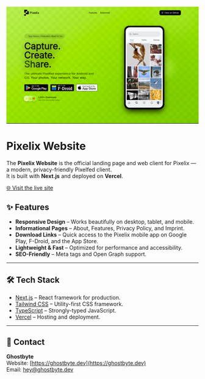 ![Preview of App](https://github.com/ghostbyte-dev/pixelix-website/blob/eb06cbe09acfd6a2f5b503c79df04ddd764cc11b/assets/pixelix-website-screenshot.png)
# Pixelix Website

The **Pixelix Website** is the official landing page and web client for Pixelix — a modern, privacy-friendly Pixelfed client.  
It is built with **Next.js** and deployed on **Vercel**.

[🌐 Visit the live site](https://app.pixelix.social)


## ✨ Features

- **Responsive Design** – Works beautifully on desktop, tablet, and mobile.
- **Informational Pages** – About, Features, Privacy Policy, and Imprint.
- **Download Links** – Quick access to the Pixelix mobile app on Google Play, F-Droid, and the App Store.
- **Lightweight & Fast** – Optimized for performance and accessibility.
- **SEO-Friendly** – Meta tags and Open Graph support.

---

## 🛠️ Tech Stack

- [Next.js](https://nextjs.org/) – React framework for production.
- [Tailwind CSS](https://tailwindcss.com/) – Utility-first CSS framework.
- [TypeScript](https://www.typescriptlang.org/) – Strongly-typed JavaScript.
- [Vercel](https://vercel.com/) – Hosting and deployment.

---

## 📧 Contact

**Ghostbyte**  
Website: [https://ghostbyte.dev](https://ghostbyte.dev)  
Email: [hey@ghostbyte.dev](mailto:hey@ghostbyte.dev)
